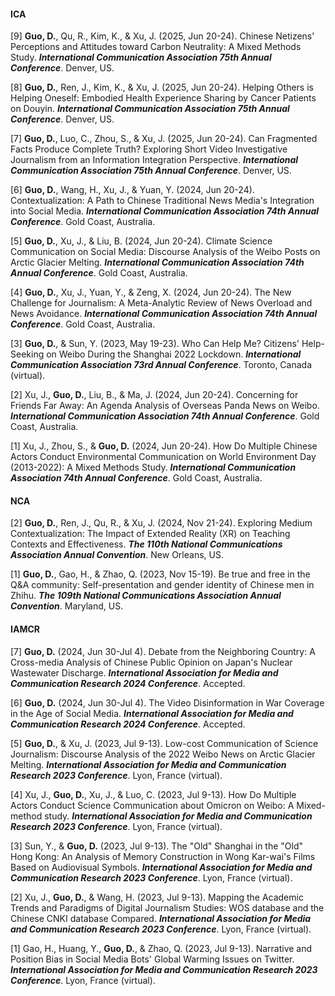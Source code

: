 #### ICA

[9] **Guo, D.**, Qu, R., Kim, K., & Xu, J. (2025, Jun 20-24). Chinese Netizens' Perceptions and Attitudes toward Carbon Neutrality: A Mixed Methods Study. ***International Communication Association 75th Annual Conference***. Denver, US.

[8] **Guo, D.**, Ren, J., Kim, K., & Xu, J. (2025, Jun 20-24). Helping Others is Helping Oneself: Embodied Health Experience Sharing by Cancer Patients on Douyin. ***International Communication Association 75th Annual Conference***. Denver, US.

[7] **Guo, D.**, Luo, C., Zhou, S., & Xu, J. (2025, Jun 20-24). Can Fragmented Facts Produce Complete Truth? Exploring Short Video Investigative Journalism from an Information Integration Perspective. ***International Communication Association 75th Annual Conference***. Denver, US.

[6] **Guo, D.**, Wang, H., Xu, J., & Yuan, Y. (2024, Jun 20-24). Contextualization: A Path to Chinese Traditional News Media's Integration into Social Media. ***International Communication Association 74th Annual Conference***. Gold Coast, Australia.

[5] **Guo, D.**, Xu, J., & Liu, B. (2024, Jun 20-24). Climate Science Communication on Social Media: Discourse Analysis of the Weibo Posts on Arctic Glacier Melting. ***International Communication Association 74th Annual Conference***. Gold Coast, Australia.

[4] **Guo, D.**, Xu, J., Yuan, Y., & Zeng, X. (2024, Jun 20-24). The New Challenge for Journalism: A Meta-Analytic Review of News Overload and News Avoidance. ***International Communication Association 74th Annual Conference***. Gold Coast, Australia.

[3] **Guo, D.**, & Sun, Y. (2023, May 19-23). Who Can Help Me? Citizens' Help-Seeking on Weibo During the Shanghai 2022 Lockdown. ***International Communication Association 73rd Annual Conference***. Toronto, Canada (virtual).

[2] Xu, J., **Guo, D.**, Liu, B., & Ma, J. (2024, Jun 20-24). Concerning for Friends Far Away: An Agenda Analysis of Overseas Panda News on Weibo. ***International Communication Association 74th Annual Conference***. Gold Coast, Australia.

[1] Xu, J., Zhou, S., & **Guo, D.** (2024, Jun 20-24). How Do Multiple Chinese Actors Conduct Environmental Communication on World Environment Day (2013-2022): A Mixed Methods Study. ***International Communication Association 74th Annual Conference***. Gold Coast, Australia.

#### NCA

[2] **Guo, D.**, Ren, J., Qu, R., & Xu, J. (2024, Nov 21-24). Exploring Medium Contextualization: The Impact of Extended Reality (XR) on Teaching Contexts and Effectiveness. ***The 110th National Communications Association Annual Convention***. New Orleans, US.

[1] **Guo, D.**, Gao, H., & Zhao, Q. (2023, Nov 15-19). Be true and free in the Q&A community: Self-presentation and gender identity of Chinese men in Zhihu. ***The 109th National Communications Association Annual Convention***. Maryland, US.

#### IAMCR

[7] **Guo, D.** (2024, Jun 30-Jul 4). Debate from the Neighboring Country: A Cross-media Analysis of Chinese Public Opinion on Japan's Nuclear Wastewater Discharge. ***International Association for Media and Communication Research 2024 Conference***. Accepted.

[6] **Guo, D.** (2024, Jun 30-Jul 4). The Video Disinformation in War Coverage in the Age of Social Media. ***International Association for Media and Communication Research 2024 Conference***. Accepted.

[5] **Guo, D.**, & Xu, J. (2023, Jul 9-13). Low-cost Communication of Science Journalism: Discourse Analysis of the 2022 Weibo News on Arctic Glacier Melting. ***International Association for Media and Communication Research 2023 Conference***. Lyon, France (virtual).

[4] Xu, J., **Guo, D.**, Xu, J., & Luo, C. (2023, Jul 9-13). How Do Multiple Actors Conduct Science Communication about Omicron on Weibo: A Mixed-method study. ***International Association for Media and Communication Research 2023 Conference***. Lyon, France (virtual).

[3] Sun, Y., & **Guo, D.** (2023, Jul 9-13). The "Old" Shanghai in the "Old" Hong Kong: An Analysis of Memory Construction in Wong Kar-wai's Films Based on Audiovisual Symbols. ***International Association for Media and Communication Research 2023 Conference***. Lyon, France (virtual).

[2] Xu, J., **Guo, D.**, & Wang, H. (2023, Jul 9-13). Mapping the Academic Trends and Paradigms of Digital Journalism Studies: WOS database and the Chinese CNKI database Compared. ***International Association for Media and Communication Research 2023 Conference***. Lyon, France (virtual).

[1] Gao, H., Huang, Y., **Guo, D.**, & Zhao, Q. (2023, Jul 9-13). Narrative and Position Bias in Social Media Bots' Global Warming Issues on Twitter. ***International Association for Media and Communication Research 2023 Conference***. Lyon, France (virtual).
